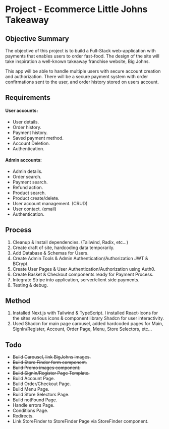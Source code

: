 # Project - Ecommerce Little Johns Takeaway

## Objective Summary

The objective of this project is to build a Full-Stack web-application with payments that enables users to order fast-food. The design of the site will take inspiration a well-known takeaway franchise website, Big Johns.

This app will be able to handle multiple users with secure account creation and authorization. There will be a secure payment system with order confirmations sent to the user, and order history stored on users account.

## Requirements

#### User accounts:

- User details.
- Order history.
- Payment history.
- Saved payment method.
- Account Deletion.
- Authentication.

#### Admin accounts:

- Admin details.
- Order search.
- Payment search.
- Refund action.
- Product search.
- Product create/delete.
- User account management. (CRUD)
- User contact. (email)
- Authentication.

## Process

1.  Cleanup & Install dependencies. (Tailwind, Radix, etc...)
2.  Create draft of site, hardcoding data temporarily.
3.  Add Database & Schemas for Users.
4.  Create Admin Tools & Admin Authentication/Authorization JWT & BCrypt.
5.  Create User Pages & User Authentication/Authorization using Auth0.
6.  Create Basket & Checkout components ready for Payment Process.
7.  Integrate Stripe into application, server/client side payments.
8.  Testing & debug.

## Method

1.  Installed Next.js with Tailwind & TypeScript. I installed React-Icons for the sites various icons & component library Shadcn for user interactivity.
2.  Used Shadcn for main page carousel, added hardcoded pages for Main, SignIn/Register, Account, Order Page, Menu, Store Selectors, etc...

## Todo

- ~~Build Carousel, link BigJohns images.~~
- ~~Build Store Finder form component.~~
- ~~Build Promo images component.~~
- ~~Build SignIn/Register Page Template.~~
- Build Account Page.
- Build Order/Checkout Page.
- Build Menu Page.
- Build Store Selectors Page.
- Build notFound Page.
- Handle errors Page.
- Conditions Page.
- Redirects.
- Link StoreFinder to StoreFinder Page via StoreFinder component.
